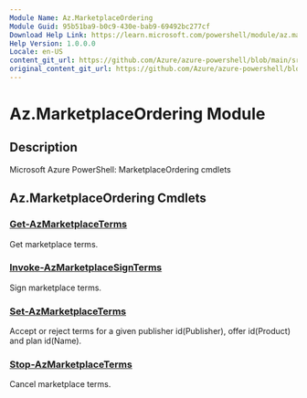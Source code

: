 ```yaml
---
Module Name: Az.MarketplaceOrdering
Module Guid: 95b51ba9-b0c9-430e-bab9-69492bc277cf
Download Help Link: https://learn.microsoft.com/powershell/module/az.marketplaceordering
Help Version: 1.0.0.0
Locale: en-US
content_git_url: https://github.com/Azure/azure-powershell/blob/main/src/MarketplaceOrdering/MarketplaceOrdering/help/Az.MarketplaceOrdering.md
original_content_git_url: https://github.com/Azure/azure-powershell/blob/main/src/MarketplaceOrdering/MarketplaceOrdering/help/Az.MarketplaceOrdering.md
---
```


# Az.MarketplaceOrdering Module
## Description
Microsoft Azure PowerShell: MarketplaceOrdering cmdlets

## Az.MarketplaceOrdering Cmdlets
### [Get-AzMarketplaceTerms](Get-AzMarketplaceTerms.md)
Get marketplace terms.

### [Invoke-AzMarketplaceSignTerms](Invoke-AzMarketplaceSignTerms.md)
Sign marketplace terms.

### [Set-AzMarketplaceTerms](Set-AzMarketplaceTerms.md)
Accept or reject terms for a given publisher id(Publisher), offer id(Product) and plan id(Name).

### [Stop-AzMarketplaceTerms](Stop-AzMarketplaceTerms.md)
Cancel marketplace terms.


